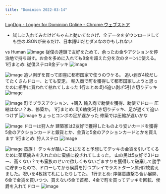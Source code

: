 ```yaml
---
title: "Dominion 2022-03-14"
---
```


[LogDog - Logger for Dominion Online - Chrome ウェブストア](https://chrome.google.com/webstore/detail/logdog-logger-for-dominio/ghcfiomipllgpdpifodecegjoljheinf?hl=ja-)
- 試しに入れてみたけどちゃんと動いてなさげ、全データをダウンロードしても空のJSONが来るだけ、日本語UIだとダメなのかもしれない

vs Human
![image](https://gyazo.com/919f6dd485a61f3dfa3700f279b81722/thumb/1000)
従僕の連鎖で友好をためて、余ったお金やアクションを停泊地で持ち越す。お金を多めに入れても8金を超えた分を次のターンに使える。
1行まとめ: 従僕ステロ8金デッキ
![image](https://gyazo.com/8a520eb508fca4653ee2591e7db3c7c8/thumb/1000)

![image](https://gyazo.com/3135f11cb16ebc84d0839e84fcb2b145/thumb/1000)
追い剥ぎを買って即座に都市国家で使うのウケる。
追い剥ぎ4枚だしてたくさんドロー、とても安定。
輸入商で町を獲得して都市国家しようと思ったのに相手に買われて枯れてしまった
1行まとめ:町4追い剥ぎ5引き切りデッキ
![image](https://gyazo.com/f37857c3dc1222ed16f6914cb1c1e556/thumb/1000)

![image](https://gyazo.com/1701730a58df24364fcf4b2fa213ecc0/thumb/1000)
町でプラスアクション、+購入
輸入商で勅使を獲得、勅使でドロー
圧縮はない？あ、修築か。
1行まとめ: 町6勅使5引き切りデッキ、足が遅くて追いつけず
![image](https://gyazo.com/fb6b07312a5ac3015447f4ea3acf24fe/thumb/1000)
ちょっとコンボの足が遅かった
修築では圧縮が遅いかな

![image](https://gyazo.com/02ac9b8ffebe1c284585d7c501c6ca6b/thumb/1000)
ドローは狩人か
建築家は2友好で獲得したものより安いカードを獲得
5金のアクションカードと銀貨とか、金貨と5金のアクションカードとかを買えます
1行まとめ: 狩人ステロ
![image](https://gyazo.com/04cb26f831cd7cb682ba4074207d9843/thumb/1000)

![image](https://gyazo.com/0c101ae0f6eb3d508b71687abe06fd45/thumb/1000)
蛮族！
デッキが酷いことになると予想してデッキの金貨を引いてくるために薬草摘みを入れたのに蛮族に殺されてしまった。
山の民は5友好で3ドロー、高くない？でも蛮族のせいで欲しくもないごますりを獲得して破棄して勝手に貯まったので、ドローしてから侯爵を打つプレイでラストターン属州2枚変えました。呪いを4枚捨て札にしたりしてた。
1行まとめ: 序盤蛮族撃ち合い展開、6金で金貨を買いつつ、買えない5金で首都、4金で町を買ってデッキを回転、侯爵を入れてドロー
![image](https://gyazo.com/18e7de6195c2d27529fb4c8549396fe7/thumb/1000)



